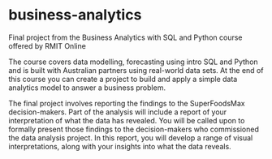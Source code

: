 # business-analytics

Final project from the Business Analytics with SQL and Python course offered by RMIT Online

The course covers data modelling, forecasting using intro SQL and Python and is built with Australian partners using real-world data sets. At the end of this course you can create a project to build and apply a simple data analytics model to answer a business problem.

The final project involves reporting the findings to the SuperFoodsMax decision-makers. Part of the analysis will include a report of your interpretation of what the data has revealed. You will be called upon to formally present those findings to the decision-makers who commissioned the data analysis project. In this report, you will develop a range of visual interpretations, along with your insights into what the data reveals. 
